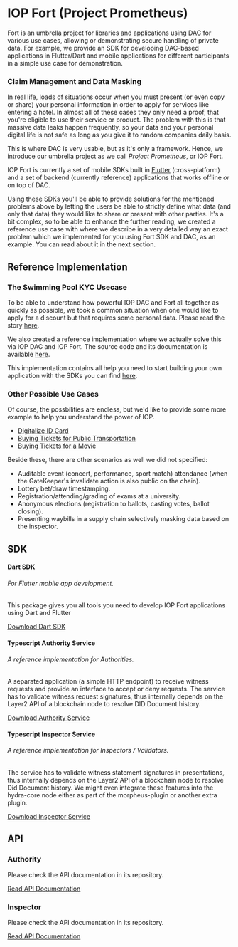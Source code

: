 # IOP Fort (Project Prometheus)

Fort is an umbrella project for libraries and applications using [DAC](dac)
for various use cases, allowing or demonstrating secure handling of private data.
For example, we provide an SDK for developing DAC-based applications in Flutter/Dart
and mobile applications for different participants in a simple use case for demonstration.

### Claim Management and Data Masking

In real life, loads of situations occur when you must present (or even copy or share) your personal information in order to apply for services like entering a hotel. In almost all of these cases they only need a proof, that you're eligible to use their service or product. The problem with this is that massive data leaks happen frequently, so your data and your personal digital life is not safe as long as you give it to random companies daily basis.

This is where DAC is very usable, but as it's only a framework. Hence, we introduce our umbrella project as we call *Project Prometheus*, or IOP Fort.

IOP Fort is currently a set of mobile SDKs built in [Flutter](https://flutter.dev/) (cross-platform) and a set of backend (currently reference) applications that works offline *or* on top of DAC.

Using these SDKs you'll be able to provide solutions for the mentioned problems above by letting the users be able to strictly define what data (and only that data) they would like to share or present with other parties. It's a bit complex, so to be able to enhance the further reading, we created a reference use case with where we describe in a very detailed way an exact problem which we implemented for you using Fort SDK and DAC, as an example. You can read about it in the next section.

## Reference Implementation

### The Swimming Pool KYC Usecase

To be able to understand how powerful IOP DAC and Fort all together as quickly as possible, we took a common situation when one would like to apply for a discount but that requires some personal data. Please read the story [here](usecases/swimming_pool.md).

We also created a reference implementation where we actually solve this via IOP DAC and IOP Fort. The source code and its documentation is available [here](https://github.com/Internet-of-People/morpheus-kyc-ui).

This implementation contains all help you need to start building your own application with the SDKs you can find [here](#SDK).

### Other Possible Use Cases

Of course, the possbilities are endless, but we'd like to provide some more example to help you understand the power of IOP.

- [Digitalize ID Card](usecases/id_card.md)
- [Buying Tickets for Public Transportation](usecases/public_transportation.md)
- [Buying Tickets for a Movie](usecases/movie_theater.md)

Beside these, there are other scenarios as well we did not specified:

- Auditable event (concert, performance, sport match) attendance (when the GateKeeper's invalidate action is also public on the chain).
- Lottery bet/draw timestamping.
- Registration/attending/grading of exams at a university.
- Anonymous elections (registration to ballots, casting votes, ballot closing).
- Presenting waybills in a supply chain selectively masking data based on the inspector.

## SDK

<div class="row">
  <div class="col-sm-4">
    <div class="card h-100">
      <div class="card-body d-flex flex-column">
        <h4 class="card-title">Dart SDK</h4>
        <h6 class="card-subtitle mb-2 text-muted">For Flutter mobile app development.</h6>
        <p class="card-text">
          This package gives you all tools you need to develop IOP Fort applications using Dart and Flutter
        </p>
        <a href="https://github.com/Internet-of-People/morpheus-dart" target="_blank" class="btn btn-sm btn-outline-primary mt-auto">Download Dart SDK</a>
      </div>
    </div>
  </div>
  <div class="col-sm-4">
    <div class="card h-100">
      <div class="card-body d-flex flex-column">
        <h4 class="card-title">Typescript Authority Service</h4>
        <h6 class="card-subtitle mb-2 text-muted">A reference implementation for Authorities.</h6>
        <p class="card-text">
          A separated application (a simple HTTP endpoint) to receive witness requests and provide an interface to accept or deny requests.
          The service has to validate witness request signatures, thus internally depends on the Layer2 API of a blockchain node to resolve DID Document history.
        </p>
        <a href="https://github.com/internet-of-people/morpheus-ts/tree/master/packages/authority-service" target="_blank" class="btn btn-sm btn-outline-primary mt-auto">Download Authority Service</a>
      </div>
    </div>
  </div>
  <div class="col-sm-4">
    <div class="card h-100">
      <div class="card-body d-flex flex-column">
        <h4 class="card-title">Typescript Inspector Service</h4>
        <h6 class="card-subtitle mb-2 text-muted">A reference implementation for Inspectors / Validators.</h6>
        <p class="card-text">
          The service has to validate witness statement signatures in presentations, thus internally depends on the Layer2 API of a blockchain node to resolve Did Document history.
          We might even integrate these features into the hydra-core node either as part of the morpheus-plugin or another extra plugin.
        </p>
        <a href="https://github.com/internet-of-people/morpheus-ts/tree/master/packages/inspector-service" target="_blank" class="btn btn-sm btn-outline-primary mt-auto">Download Inspector Service</a>
      </div>
    </div>
  </div>
</div>

## API

### Authority

Please check the API documentation in its repository.

<a href="https://github.com/internet-of-people/morpheus-ts/tree/master/packages/authority-service/README.md#API" target="_blank" class="btn btn-sm btn-outline-primary">Read API Documentation</a>

### Inspector

Please check the API documentation in its repository.

<a href="https://github.com/internet-of-people/morpheus-ts/tree/master/packages/authority-service/README.md#API" target="_blank" class="btn btn-sm btn-outline-primary">Read API Documentation</a>
